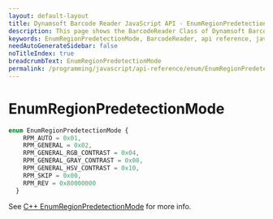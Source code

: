 ```yaml
---
layout: default-layout
title: Dynamsoft Barcode Reader JavaScript API - EnumRegionPredetectionMode
description: This page shows the BarcodeReader Class of Dynamsoft Barcode Reader JavaScript SDK.
keywords: EnumRegionPredetectionMode, BarcodeReader, api reference, javascript, js
needAutoGenerateSidebar: false
noTitleIndex: true
breadcrumbText: EnumRegionPredetectionMode
permalink: /programming/javascript/api-reference/enum/EnumRegionPredetectionMode.html
---
```



# EnumRegionPredetectionMode

```ts
enum EnumRegionPredetectionMode {
    RPM_AUTO = 0x01, 
    RPM_GENERAL = 0x02, 
    RPM_GENERAL_RGB_CONTRAST = 0x04, 
    RPM_GENERAL_GRAY_CONTRAST = 0x08,
    RPM_GENERAL_HSV_CONTRAST = 0x10, 
    RPM_SKIP = 0x00,
    RPM_REV = 0x80000000
  }
```

See [C++ EnumRegionPredetectionMode](https://www.dynamsoft.com/barcode-reader/parameters/enum/parameter-mode-enums.html?ver=latest#regionpredetectionmode) for more info.
